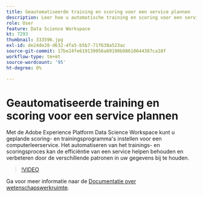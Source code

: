 ```yaml
---
title: Geautomatiseerde training en scoring voor een service plannen
description: Leer hoe u automatische training en scoring voor een service instelt in de Data Science Workspace.
role: User
feature: Data Science Workspace
kt: 7293
thumbnail: 333596.jpg
exl-id: de24de28-d632-4fa5-b5b7-71f638a523ac
source-git-commit: 17be24fe619139056a69190b98610644387ca18f
workflow-type: tm+mt
source-wordcount: '95'
ht-degree: 0%

---
```


# Geautomatiseerde training en scoring voor een service plannen

Met de Adobe Experience Platform Data Science Workspace kunt u geplande scoring- en trainingsprogramma&#39;s instellen voor een computerleerservice. Het automatiseren van het trainings- en scoringsproces kan de efficiëntie van een service helpen behouden en verbeteren door de verschillende patronen in uw gegevens bij te houden.

>[!VIDEO](https://video.tv.adobe.com/v/333596?quality=12&learn=on)

Ga voor meer informatie naar de [Documentatie over wetenschapswerkruimte](https://experienceleague.adobe.com/docs/experience-platform/data-science-workspace/home.html).